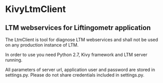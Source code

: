 # KivyLtmClient
## LTM webservices for Liftingometr application

The LtmClient is tool for diagnose LTM webservices and shall not be used on any production instance of LTM.

In order to use you need Python 2.7, Kivy framework and LTM server running.

All parameters of server url, application user and password are stored in settings.py. Please do not share credentials included in settings.py.
